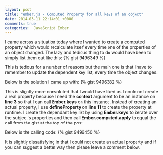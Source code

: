 ```yaml
---
layout: post
title: "ember.js - Computed Property for all keys of an object"
date: 2014-03-11 22:14:01 +0000
comments: true
categories:  JavaScript Ember
---
```

I came across a situation today where I wanted to create a computed property which would recalculate itself every time one of the properties of an object changed.  The lazy and tedious thing to do would have been to simply list them out like this:
{% gist 9496349 %}

This is tedious for a number of reasons but the main one is that I have to remember to update the dependent key list, every time the object changes.

Below is the solution I came up with:
{% gist 9496382 %}

This is slightly more convoluted that I would have liked as I could not create a real property because I need the **context** argument to be an instance on **line 3**  so that I can call **Ember.keys** on this instance. Instead of creating an actual property, I use **defineProperty** on **line 11** to create the property at runtime.  I create the dependant key list by using **Ember.keys** to iterate over the subject's properties and then call **Ember.computed.apply** to equal the call from the gist at the top of the post.

Below is the calling code:
{% gist 9496450 %}

It is slightly dissatisfying in that I could not create an actual property and if you can suggest a better way then please leave a comment below.


